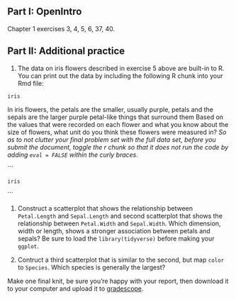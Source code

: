 Part I: OpenIntro
-----------------

Chapter 1 exercises 3, 4, 5, 6, 37, 40.

Part II: Additional practice
----------------------------

1.  The data on iris flowers described in exercise 5 above are built-in
    to R. You can print out the data by including the following R chunk
    into your Rmd file:

<!-- -->

    iris

In iris flowers, the petals are the smaller, usually purple, petals and
the sepals are the larger purple petal-like things that surround them
Based on the values that were recorded on each flower and what you know
about the size of flowers, what unit do you think these flowers were
measured in? *So as to not clutter your final problem set with the full
data set, before you submit the document, toggle the r chunk so that it
does not run the code by adding `eval = FALSE` within the curly braces*.

\`\`\`

    iris

\`\`\`

1.  Construct a scatterplot that shows the relationship between
    `Petal.Length` and `Sepal.Length` and second scatterplot that shows
    the relationship between `Petal.Width` and `Sepal.Width`. Which
    dimension, width or length, shows a stronger association between
    petals and sepals? Be sure to load the `library(tidyverse)` before
    making your `ggplot`.

2.  Contruct a third scatterplot that is similar to the second, but map
    `color` to `Species`. Which species is generally the largest?

Make one final knit, be sure you’re happy with your report, then
download it to your computer and upload it to
[gradescope](http://www.gradescope.com).
